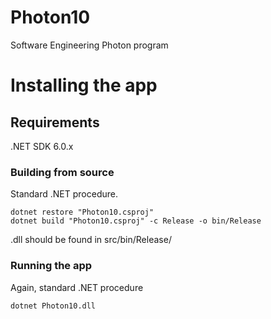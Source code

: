 # Photon10
Software Engineering Photon program 
<h1>Installing the app</h1>
<h2>Requirements</h2>
<p>.NET SDK 6.0.x </p>
<h3>Building from source</h3>
<p>Standard .NET procedure.
  
  ```
  dotnet restore "Photon10.csproj"
  dotnet build "Photon10.csproj" -c Release -o bin/Release
```
  
  .dll should be found in src/bin/Release/
</p>
<h3>Running the app</h3>
<p>Again, standard .NET procedure

  ```
  dotnet Photon10.dll
  ```
  </p>
